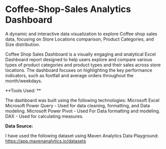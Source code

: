 # Coffee-Shop-Sales Analytics Dashboard
A dynamic and interactive data visualization to explore Coffee shop sales data, focusing on Store Locations comparison, Product Categories, and Size distribution.


Coffee Shop Sales Dashboard is a visually engaging and analytical Excel Dashboard report designed to help users explore and compare various types of product categories and product types and their sales across store locations. The dashboard focuses on highlighting the key performance indicators, such as footfall and average orders throughout the month/weekdays.


**Tools Used: **

The dashboard was built using the following technologies:
Microsoft Excel
Microsoft Power Query - Used for data cleaning, formatting, and Data modeling.
Microsoft Power Pivot - Used For Data formatting and modeling.
DAX - Used for calculating measures.


**Data Source:**

I have used the following dataset using Maven Analytics Data Playground:
https://app.mavenanalytics.io/datasets

